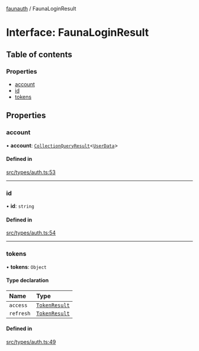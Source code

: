 [faunauth](../index.md) / FaunaLoginResult

# Interface: FaunaLoginResult

## Table of contents

### Properties

- [account](FaunaLoginResult.md#account)
- [id](FaunaLoginResult.md#id)
- [tokens](FaunaLoginResult.md#tokens)

## Properties

### account

• **account**: [`CollectionQueryResult`](CollectionQueryResult.md)<[`UserData`](UserData.md)\>

#### Defined in

[src/types/auth.ts:53](https://github.com/alexnitta/faunauth/blob/7e6e39b/src/types/auth.ts#L53)

___

### id

• **id**: `string`

#### Defined in

[src/types/auth.ts:54](https://github.com/alexnitta/faunauth/blob/7e6e39b/src/types/auth.ts#L54)

___

### tokens

• **tokens**: `Object`

#### Type declaration

| Name | Type |
| :------ | :------ |
| `access` | [`TokenResult`](TokenResult.md) |
| `refresh` | [`TokenResult`](TokenResult.md) |

#### Defined in

[src/types/auth.ts:49](https://github.com/alexnitta/faunauth/blob/7e6e39b/src/types/auth.ts#L49)
